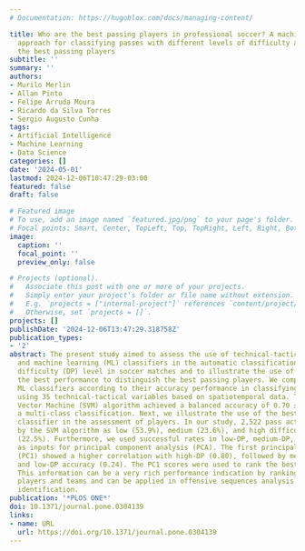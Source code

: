 ```yaml
---
# Documentation: https://hugoblox.com/docs/managing-content/

title: Who are the best passing players in professional soccer? A machine learning
  approach for classifying passes with different levels of difficulty and discriminating
  the best passing players
subtitle: ''
summary: ''
authors:
- Murilo Merlin
- Allan Pinto
- Felipe Arruda Moura
- Ricardo da Silva Torres
- Sergio Augusto Cunha
tags:
- Artificial Intelligence
- Machine Learning
- Data Science
categories: []
date: '2024-05-01'
lastmod: 2024-12-06T10:47:29-03:00
featured: false
draft: false

# Featured image
# To use, add an image named `featured.jpg/png` to your page's folder.
# Focal points: Smart, Center, TopLeft, Top, TopRight, Left, Right, BottomLeft, Bottom, BottomRight.
image:
  caption: ''
  focal_point: ''
  preview_only: false

# Projects (optional).
#   Associate this post with one or more of your projects.
#   Simply enter your project's folder or file name without extension.
#   E.g. `projects = ["internal-project"]` references `content/project/deep-learning/index.md`.
#   Otherwise, set `projects = []`.
projects: []
publishDate: '2024-12-06T13:47:29.318758Z'
publication_types:
- '2'
abstract: The present study aimed to assess the use of technical-tactical variables
  and machine learning (ML) classifiers in the automatic classification of the passing
  difficulty (DP) level in soccer matches and to illustrate the use of the model with
  the best performance to distinguish the best passing players. We compared eight
  ML classifiers according to their accuracy performance in classifying passing events
  using 35 technical-tactical variables based on spatiotemporal data. The Support
  Vector Machine (SVM) algorithm achieved a balanced accuracy of 0.70 ± 0.04%, considering
  a multi-class classification. Next, we illustrate the use of the best-performing
  classifier in the assessment of players. In our study, 2,522 pass actions were classified
  by the SVM algorithm as low (53.9%), medium (23.6%), and high difficulty passes
  (22.5%). Furthermore, we used successful rates in low-DP, medium-DP, and high-DP
  as inputs for principal component analysis (PCA). The first principal component
  (PC1) showed a higher correlation with high-DP (0.80), followed by medium-DP (0.73),
  and low-DP accuracy (0.24). The PC1 scores were used to rank the best passing players.
  This information can be a very rich performance indication by ranking the best passing
  players and teams and can be applied in offensive sequences analysis and talent
  identification.
publication: '*PLOS ONE*'
doi: 10.1371/journal.pone.0304139
links:
- name: URL
  url: https://doi.org/10.1371/journal.pone.0304139
---
```

